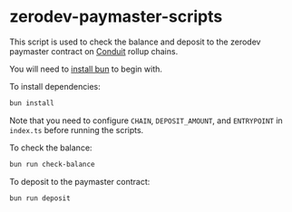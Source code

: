 # zerodev-paymaster-scripts

This script is used to check the balance and deposit to the zerodev paymaster contract on [Conduit](https://www.conduit.xyz/) rollup chains.

You will need to [install bun](https://bun.sh/docs/installation) to begin with. 

To install dependencies:

```bash
bun install
```

Note that you need to configure `CHAIN`, `DEPOSIT_AMOUNT`, and `ENTRYPOINT` in `index.ts` before running the scripts.

To check the balance:

```bash
bun run check-balance
```

To deposit to the paymaster contract:

```bash
bun run deposit
```
